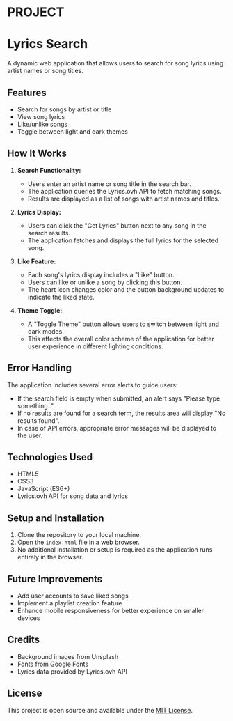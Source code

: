 # PROJECT
# Lyrics Search

A dynamic web application that allows users to search for song lyrics using artist names or song titles.

## Features

- Search for songs by artist or title
- View song lyrics
- Like/unlike songs
- Toggle between light and dark themes

## How It Works

1. **Search Functionality:**
   - Users enter an artist name or song title in the search bar.
   - The application queries the Lyrics.ovh API to fetch matching songs.
   - Results are displayed as a list of songs with artist names and titles.

2. **Lyrics Display:**
   - Users can click the "Get Lyrics" button next to any song in the search results.
   - The application fetches and displays the full lyrics for the selected song.

3. **Like Feature:**
   - Each song's lyrics display includes a "Like" button.
   - Users can like or unlike a song by clicking this button.
   - The heart icon changes color and the button background updates to indicate the liked state.

4. **Theme Toggle:**
   - A "Toggle Theme" button allows users to switch between light and dark modes.
   - This affects the overall color scheme of the application for better user experience in different lighting conditions.

## Error Handling

The application includes several error alerts to guide users:

- If the search field is empty when submitted, an alert says "Please type something..".
- If no results are found for a search term, the results area will display "No results found".
- In case of API errors, appropriate error messages will be displayed to the user.

## Technologies Used

- HTML5
- CSS3
- JavaScript (ES6+)
- Lyrics.ovh API for song data and lyrics

## Setup and Installation

1. Clone the repository to your local machine.
2. Open the `index.html` file in a web browser.
3. No additional installation or setup is required as the application runs entirely in the browser.

## Future Improvements

- Add user accounts to save liked songs
- Implement a playlist creation feature
- Enhance mobile responsiveness for better experience on smaller devices

## Credits

- Background images from Unsplash
- Fonts from Google Fonts
- Lyrics data provided by Lyrics.ovh API

## License

This project is open source and available under the [MIT License](LICENSE).